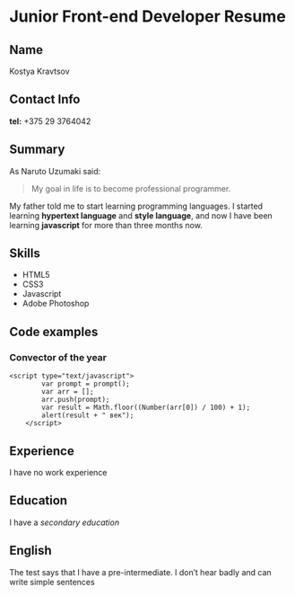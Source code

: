 # Junior Front-end Developer Resume
## Name
Kostya Kravtsov
## Contact Info
**tel:** +375 29 3764042
## Summary
As Naruto Uzumaki said:
> My goal in life is to become professional programmer.

My father told me to start learning programming languages. I started learning **hypertext language** and **style language**, and now I have been learning **javascript** for more than three months now.
## Skills
 * HTML5
 * CSS3
 * Javascript
 * Adobe Photoshop
## Code examples
### Сonvector of the year
```
<script type="text/javascript">
		var prompt = prompt();
		var arr = [];
		arr.push(prompt);
		var result = Math.floor((Number(arr[0]) / 100) + 1);
		alert(result + " век");
	</script>
 ```

## Experience

I have no work experience

## Education

I have a *secondary education*

## English

The test says that I have a pre-intermediate. I don’t hear badly and can write simple sentences
